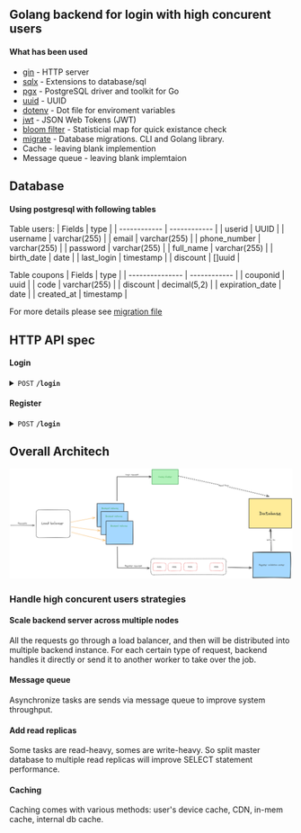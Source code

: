 ## Golang backend for login with high concurent users

#### What has been used
* [gin](https://github.com/gin-gonic/gin) - HTTP server
* [sqlx](https://github.com/jmoiron/sqlx) - Extensions to database/sql
* [pgx](https://github.com/jackc/pgx) - PostgreSQL driver and toolkit for Go
* [uuid](https://github.com/google/uuid) - UUID
* [dotenv](https://github.com/joho/godotenv) - Dot file for enviroment variables
* [jwt](https://github.com/golang-jwt/jwt/v4) - JSON Web Tokens (JWT)
* [bloom filter](https://github.com/bits-and-blooms/bloom/v3) - Statisticial map for quick existance check
* [migrate](https://github.com/golang-migrate/migrate) - Database migrations. CLI and Golang library.
* Cache - leaving blank implemention
* Message queue - leaving blank implemtaion

## Database

#### Using postgresql with following tables

Table users:
| Fields       | type         |
| ------------ | ------------ |
| userid       | UUID         |
| username     | varchar(255) |
| email        | varchar(255) |
| phone_number | varchar(255) |
| password     | varchar(255) |
| full_name    | varchar(255) |
| birth_date   | date         |
| last_login   | timestamp    |
| discount     | []uuid       |

Table coupons
| Fields          | type         |
| --------------- | ------------ |
| couponid        | uuid         |
| code            | varchar(255) |
| discount        | decimal(5,2) |
| expiration_date | date         |
| created_at      | timestamp    |

For more details please see [migration file](mirgration\00001_create_initial_tables.up.sql)


## HTTP API spec

#### Login
<details>
 <summary><code>POST</code> <code><b>/login</b></code> </summary>

##### Parameters

> | name|type|data type|description|
> |-----------|-----------|-----|------|
> | username |  optional | application/x-www-form-urlencoded | N/A  |
> | email | optional | application/x-www-form-urlencoded | N/A |
> | phone_number | optional | application/x-www-form-urlencoded | N/A |
> | password | required | application/x-www-form-urlencoded | N/A |


##### Responses

> | http code|content-type| response|
> |----------|------------|-------------------|
> | `200`         | `application/json`        | `{"access_token": "", "refresh_token": ""}`|
> | `400`         | `application/json`        | `{"code":"400","message":"invalid request"}`|
> | `403`         | `application/json`        | `{"code":"403","message":"invalid password"}` |
> | `404`         | `application/json`        | `{"code":"404","message":"user not found"}` |
> | `500`         | `application/json`        | `{"code":"500","message":"internal server error"}` |

</details>

#### Register

<details>
 <summary><code>POST</code> <code><b>/login</b></code> </summary>

##### Parameters

> | name|type|data type|description|
> |-----------|-----------|-----|------|
> | username |  optional | application/json | N/A  |
> | email | optional | application/json | N/A |
> | phone_number | optional | application/json | N/A |
> | password | required | application/json | N/A |
> | birthdate | optional | application/json | N/A |

##### Responses

> | http code|content-type| response|
> |----------|------------|-------------------|
> | `200`         | `application/json`        | `{"code":"200","message":"success"}`|
> | `400`         | `application/json`        | `{"code":"400","message":"invalid request"}`|
> | `500`         | `application/json`        | `{"code":"500","message":"internal server error"}`|


</details>

## Overall Architech 

![image](LoginDraw.png)

### Handle high concurent users strategies

#### Scale backend server across multiple nodes
All the requests go through a load balancer, and then will be distributed into multiple backend instance.
For each certain type of request, backend handles it directly or send it to another worker to take over the job.

#### Message queue
Asynchronize tasks are sends via message queue to improve system throughput.

#### Add read replicas
Some tasks are read-heavy, somes are write-heavy. So split master database to multiple read replicas will improve SELECT statement performance.

#### Caching
Caching comes with various methods: user's device cache, CDN, in-mem cache, internal db cache.
